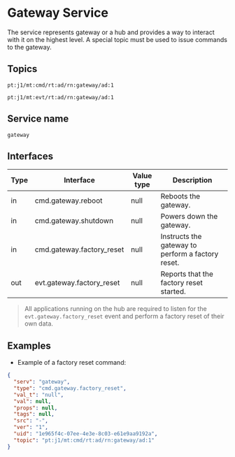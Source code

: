 # Gateway Service

The service represents gateway or a hub and provides a way to interact with it on the highest level.
A special topic must be used to issue commands to the gateway.

## Topics

`pt:j1/mt:cmd/rt:ad/rn:gateway/ad:1`

`pt:j1/mt:evt/rt:ad/rn:gateway/ad:1`

## Service name

`gateway`

## Interfaces

| Type | Interface                 | Value type | Description                                       |
|------|---------------------------|------------|---------------------------------------------------|
| in   | cmd.gateway.reboot        | null       | Reboots the gateway.                              |
| in   | cmd.gateway.shutdown      | null       | Powers down the gateway.                          |
| in   | cmd.gateway.factory_reset | null       | Instructs the gateway to perform a factory reset. |
| out  | evt.gateway.factory_reset | null       | Reports that the factory reset started.           |

> All applications running on the hub are required to listen for the `evt.gateway.factory_reset` event and perform a factory reset of their own data.

## Examples

* Example of a factory reset command:

```json
{
  "serv": "gateway",
  "type": "cmd.gateway.factory_reset",
  "val_t": "null",
  "val": null,
  "props": null,
  "tags": null,
  "src": "-",
  "ver": "1",
  "uid": "1e965f4c-07ee-4e3e-8c03-e61e9aa9192a",
  "topic": "pt:j1/mt:cmd/rt:ad/rn:gateway/ad:1"
}
```